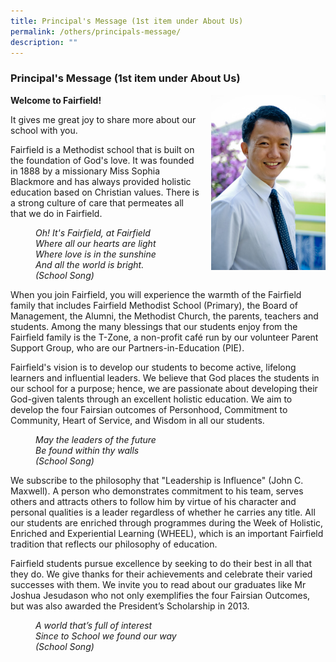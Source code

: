 ```yaml
---
title: Principal's Message (1st item under About Us)
permalink: /others/principals-message/
description: ""
---
```

### Principal's Message (1st item under About Us)

<img src="/images/fmssprincipal.png" style="width:183px;height:280px;margin-left:15px;" align = "right">**Welcome to Fairfield!**

It gives me great joy to share more about our school with you.

Fairfield is a Methodist school that is built on the foundation of God's love. It was founded in 1888 by a missionary Miss Sophia Blackmore and has always provided holistic education based on Christian values. There is a strong culture of care that permeates all that we do in Fairfield.

<figure> 
	
_Oh! It's Fairfield, at Fairfield_<br>
_Where all our hearts are light_<br>
_Where love is in the sunshine_<br>
_And all the world is bright._<br>
_(School Song)_</figure>

When you join Fairfield, you will experience the warmth of the Fairfield family that includes Fairfield Methodist School (Primary), the Board of Management, the Alumni, the Methodist Church, the parents, teachers and students. Among the many blessings that our students enjoy from the Fairfield family is the T-Zone, a non-profit café run by our volunteer Parent Support Group, who are our Partners-in-Education (PIE).

Fairfield's vision is to develop our students to become active, lifelong learners and influential leaders. We believe that God places the students in our school for a purpose; hence, we are passionate about developing their God-given talents through an excellent holistic education. We aim to develop the four Fairsian outcomes of Personhood, Commitment to Community, Heart of Service, and Wisdom in all our students.

<figure> 
	
_May the leaders of the future_<br>
_Be found within thy walls_<br>
_(School Song)_
	
</figure> 
	
We subscribe to the philosophy that "Leadership is Influence" (John C. Maxwell). A person who demonstrates commitment to his team, serves others and attracts others to follow him by virtue of his character and personal qualities is a leader regardless of whether he carries any title. All our students are enriched through programmes during the Week of Holistic, Enriched and Experiential Learning (WHEEL), which is an important Fairfield tradition that reflects our philosophy of education.

Fairfield students pursue excellence by seeking to do their best in all that they do. We give thanks for their achievements and celebrate their varied successes with them. We invite you to read about our graduates like Mr Joshua Jesudason who not only exemplifies the four Fairsian Outcomes, but was also awarded the President’s Scholarship in 2013.

<figure> 
<i>A world that’s full of interest</i><br>
<i>Since to School we found our way</i><br>
<i>(School Song)</i>
</figure> 